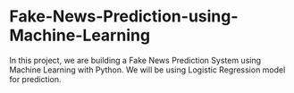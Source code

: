 # Fake-News-Prediction-using-Machine-Learning

In this project, we are building a Fake News Prediction System using Machine Learning with Python. We will be using Logistic Regression model for prediction.
